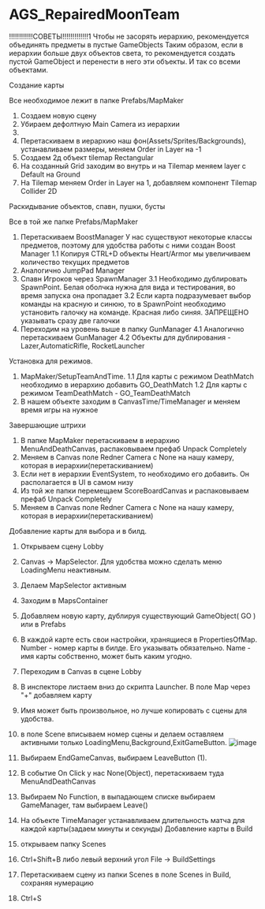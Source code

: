 # AGS_RepairedMoonTeam
!!!!!!!!!!!!СОВЕТЫ!!!!!!!!!!!!!1
Чтобы не засорять иерархию, рекомендуется объединять предметы в пустые GameObjects
Таким образом, если в иерархии больше двух объектов света, то рекомендуется создать
пустой GameObject и перенести в него эти объекты. И так со всеми объектами.


Создание карты

Все необходимое лежит в папке Prefabs/MapMaker
1. Создаем новую сцену
2. Убираем дефолтную Main Camera из иерархии
3. 
4. Перетаскиваем в иерархию наш фон(Assets/Sprites/Backgrounds), устанавливаем размеры, меняем Order in Layer на -1
5. Создаем 2д объект tilemap Rectangular
6. На созданный Grid заходим во внутрь и на Tilemap меняем layer с Default на Ground
7. На Tilemap меняем Order in Layer на 1, добавляем компонент Tilemap Collider 2D


Раскидывание объектов, спавн, пушки, бусты

Все в той же папке Prefabs/MapMaker
1. Перетаскиваем BoostManager 
  У нас существуют некоторые классы предметов, поэтому для удобства работы с ними создан Boost Manager
  1.1 Копируя CTRL+D объекты Heart/Armor мы увеличиваем количество текущих предметов
2. Аналогично JumpPad Manager
3. Спавн Игроков через SpawnManager
  3.1 Необходимо дублировать SpawnPoint. Белая оболчка нужна для вида и тестирования, во время запуска она пропадает
  3.2 Если карта подразумевает выбор команды на красную и синюю, то в SpawnPoint необходимо установить галочку на команде. Красная либо синяя. ЗАПРЕЩЕНО указывать сразу две галочки
4. Переходим на уровень выше в папку GunManager
  4.1 Аналогично перетаскиваем GunManager
  4.2 Объекты для дублирования - Lazer,AutomaticRifle, RocketLauncher

Установка для режимов.
1. MapMaker/SetupTeamAndTime.
  1.1 Для  карты с режимом DeathMatch необходимо в иерархию добавить GO_DeathMatch
  1.2 Для карты с режимом TeamDeathMatch - GO_TeamDeathMatch
2. В нашем объекте заходим в CanvasTime/TimeManager и меняем время игры на нужное

Завершающие штрихи
1. В папке MapMaker перетаскиваем в иерархию MenuAndDeathCanvas, распаковываем префаб Unpack Completely
2. Меняем в Canvas поле Redner Camera с None на нашу камеру, которая в иерархии(перетаскиванием)
3. Если нет в иерархии EventSystem, то необходимо его добавить. Он располагается в UI в самом низу
5. Из той же папки перемещаем ScoreBoardCanvas и распаковываем префаб Unpack Completely
6. Меняем в Canvas поле Redner Camera с None на нашу камеру, которая в иерархии(перетаскиванием)



Добавление карты для выбора и в билд.

1. Открываем сцену Lobby
2. Canvas -> MapSelector. Для удобства можно сделать меню LoadingMenu неактивным.
3. Делаем MapSelector активным
4. Заходим в MapsContainer
5. Добавляем новую карту, дублируя существующий GameObject( GO ) или в Prefabs
6. В каждой карте есть свои настройки, хранящиеся в PropertiesOfMap. Number - номер карты в билде. Его указывать обязательно. Name - имя карты собственно, может быть каким угодно.
7. Переходим в Canvas в сцене Lobby
8. В инспекторе листаем вниз до скрипта Launcher. В поле Map через "+" добавляем карту
9. Имя может быть произвольное, но лучше копировать с сцены для удобства.
10. в поле Scene вписываем номер сцены и делаем оставляем активными только LoadingMenu,Background,ExitGameButton.
![image](https://user-images.githubusercontent.com/85879960/183249323-c514dc70-1ef8-4a47-8070-bae3cfecb40e.png)
11. Выбираем EndGameCanvas, выбираем LeaveButton (1).
12. В событие On Click у нас None(Object), перетаскиваем туда MenuAndDeathCanvas
13. Выбираем No Function, в выпадающем списке выбираем GameManager, там выбираем Leave()
14. На объекте TimeManager устанавливаем длительность матча для каждой карты(задаем минуты и секунды)
Добавление карты в Build

1. открываем папку Scenes
2. Ctrl+Shift+B либо левый верхний угол File -> BuildSettings
3. Перетаскиваем сцену из папки Scenes в поле Scenes in Build, сохраняя нумерацию
4. Ctrl+S
